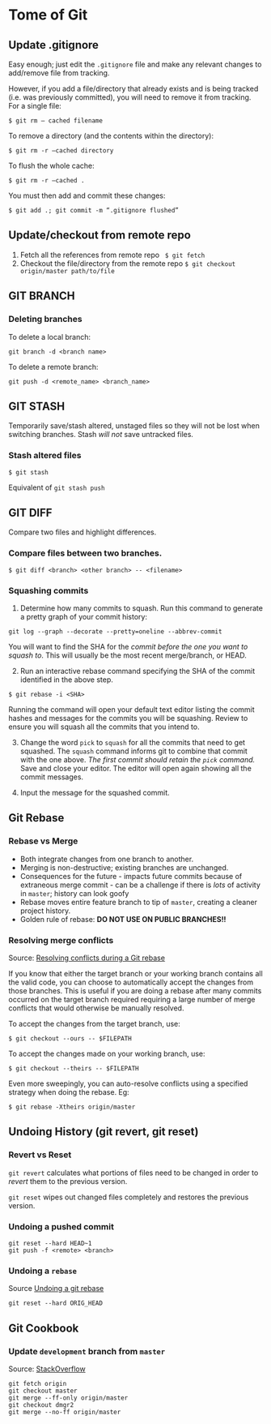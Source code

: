 # Tome of Git

## Update .gitignore

Easy enough; just edit the `.gitignore` file and make any relevant changes to add/remove file from tracking. 

However, if you add a file/directory that already exists and is being tracked (i.e. was previously committed), you will need to remove it from tracking. For a single file:

```
$ git rm — cached filename
```

To remove a directory (and the contents within the directory):

```
$ git rm -r —cached directory
```

To flush the whole cache:

```
$ git rm -r —cached .
```

You must then add and commit these changes:

```
$ git add .; git commit -m “.gitignore flushed”
```

## Update/checkout from remote repo

1. Fetch all the references from remote repo ` $ git fetch`
2. Checkout the file/directory from the remote repo `$ git checkout origin/master path/to/file`

## GIT BRANCH

### Deleting branches

To delete a local branch:
```
git branch -d <branch name>
```

To delete a remote branch:

```
git push -d <remote_name> <branch_name>
```

## GIT STASH

Temporarily save/stash altered, unstaged files so they will not be lost when switching branches. Stash *will not* save untracked files.

### Stash altered files

```
$ git stash
```

Equivalent of `git stash push`

## GIT DIFF

Compare two files and highlight differences.

### Compare files between two branches.

```
$ git diff <branch> <other branch> -- <filename>
``` 

### Squashing commits

1. Determine how many commits to squash. Run this command to generate a pretty graph of your commit history:

```
git log --graph --decorate --pretty=oneline --abbrev-commit
```

You will want to find the SHA for the _commit before the one you want to squash to_. This will usually be the most recent merge/branch, or HEAD.

2. Run an interactive rebase command specifying the SHA of the commit identified in the above step.

```
$ git rebase -i <SHA>
```

Running the command will open your default text editor listing the commit hashes and messages for the commits you will be squashing. Review to ensure you will squash all the commits that you intend to.

3. Change the word `pick` to `squash` for all the commits that need to get squashed. The `squash` command informs git to combine that commit with the one above. _The first commit should retain the `pick` command._ Save and close your editor. The editor will open again showing all the commit messages.

4. Input the message for the squashed commit.

## Git Rebase

### Rebase vs Merge

* Both integrate changes from one branch to another.
* Merging is non-destructive; existing branches are unchanged.
* Consequences for the future - impacts future commits because of extraneous merge commit - can be a challenge if there is *lots* of activity in `master`; history can look goofy
* Rebase moves entire feature branch to tip of `master`, creating a cleaner project history.
* Golden rule of rebase: **DO NOT USE ON PUBLIC BRANCHES!!**

### Resolving merge conflicts

Source: [Resolving conflicts during a Git rebase](https://codeinthehole.com/guides/resolving-conflicts-during-a-git-rebase/)

If you know that either the target branch or your working branch contains all the valid code, you can choose to automatically accept the changes from those branches. This is useful if you are doing a rebase after many commits occurred on the target branch required requiring a large number of merge conflicts that would otherwise be manually resolved.

To accept the changes from the target branch, use:
```
$ git checkout --ours -- $FILEPATH
```

To accept the changes made on your working branch, use:
```
$ git checkout --theirs -- $FILEPATH
```

Even more sweepingly, you can auto-resolve conflicts using a specified strategy when doing the rebase. Eg:

```
$ git rebase -Xtheirs origin/master
```

## Undoing History (git revert, git reset)

### Revert vs Reset

`git revert` calculates what portions of files need to be changed in order to *revert* them to the previous version.

`git reset` wipes out changed files completely and restores the previous version.

### Undoing a pushed commit

```
git reset --hard HEAD~1
git push -f <remote> <branch>
```

### Undoing a `rebase`

Source [Undoing a git rebase](https://stackoverflow.com/questions/134882/undoing-a-git-rebase)
```
git reset --hard ORIG_HEAD
```

## Git Cookbook

### Update `development` branch from `master`

Source: [StackOverflow](https://stackoverflow.com/questions/20101994/git-pull-from-master-into-the-development-branch/20103414)
```
git fetch origin
git checkout master
git merge --ff-only origin/master
git checkout dmgr2
git merge --no-ff origin/master
```
